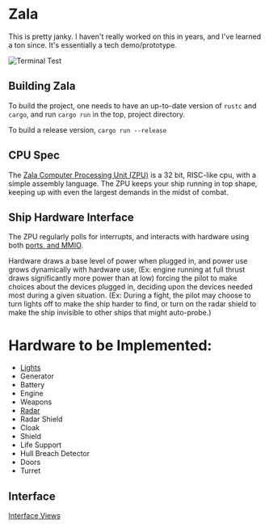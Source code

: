 # Zala

This is pretty janky. I haven't really worked on this in years, and I've
learned a ton since. It's essentially a tech demo/prototype.

![Terminal Test](docs/term_test.gif)

## Building Zala

To build the project, one needs to have an up-to-date version of `rustc` and `cargo`,
and run `cargo run` in the top, project directory.

To build a release version, `cargo run --release`

## CPU Spec

The [Zala Computer Processing Unit (ZPU)](zpu/README.md) is a 32 bit, RISC-like cpu, with a simple assembly language.
The ZPU keeps your ship running in top shape, keeping up with even the largest demands in the midst of combat.

## Ship Hardware Interface

The ZPU regularly polls for interrupts, and interacts with hardware using both [ports, and MMIO](docs/hw_interface.md).

Hardware draws a base level of power when plugged in, and power use grows dynamically with hardware use, (Ex: engine running at full thrust draws significantly more power than at low)
forcing the pilot to make choices about the devices plugged in, deciding upon the devices needed most during a given situation.
(Ex: During a fight, the pilot may choose to turn lights off to make the ship harder to find,
or turn on the radar shield to make the ship invisible to other ships that might auto-probe.)

Hardware to be Implemented:
==========================
* [Lights](docs/light.md)
* Generator
* Battery
* Engine
* Weapons
* [Radar](docs/radar.md)
* Radar Shield
* Cloak
* Shield
* Life Support
* Hull Breach Detector
* Doors
* Turret

## Interface

[Interface Views](docs/gameplay.md)
